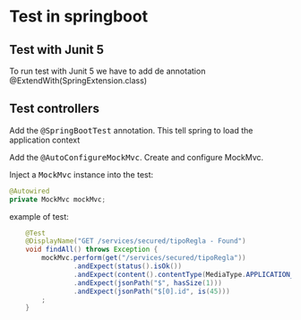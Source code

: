 # Test in springboot

## Test with Junit 5

To run test with Junit 5 we have to add de annotation <kdd>@ExtendWith(SpringExtension.class)</kbd>

## Test controllers

Add the <kbd>@SpringBootTest</kbd> annotation. This tell spring to load the application context

Add the <kbd>@AutoConfigureMockMvc</kbd>. Create and configure MockMvc.

Inject a <kbd>MockMvc</kbd> instance into the test:

```java
@Autowired
private MockMvc mockMvc;
```

example of test:
```java
    @Test
    @DisplayName("GET /services/secured/tipoRegla - Found")
    void findAll() throws Exception {
        mockMvc.perform(get("/services/secured/tipoRegla"))
                .andExpect(status().isOk())
                .andExpect(content().contentType(MediaType.APPLICATION_JSON_VALUE))
                .andExpect(jsonPath("$", hasSize(1)))
                .andExpect(jsonPath("$[0].id", is(45)))
        ;
    }
```
